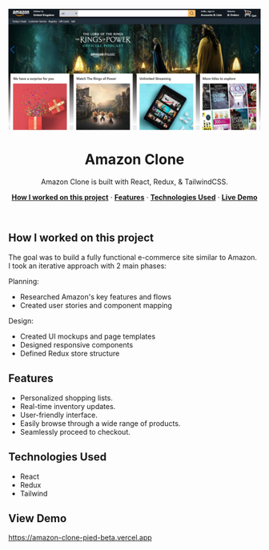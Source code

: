 
<p align="center">
    <img alt="typing test screenshot" src="https://github.com/Vargriym/amazon-clone/blob/master/amazon%20header.jpg">
    <h1 align="center">Amazon Clone</h1>
  </a>
</p>

<p align="center">
  Amazon Clone is built with React, Redux, & TailwindCSS.
</p>

<p align="center">
  <a href="#How-I-worked-on-this-project"><strong>How I worked on this project</strong></a> ·
    <a href="#Features"><strong>Features</strong></a> ·
  <a href="#Technologies-Used"><strong>Technologies Used</strong></a> ·
    <a href="#View-Demo"><strong>Live Demo</strong></a>

  
</p>

<br/>

## How I worked on this project

The goal was to build a fully functional e-commerce site similar to Amazon. I took an iterative approach with 2 main phases:

Planning:

- Researched Amazon's key features and flows
- Created user stories and component mapping

Design:

- Created UI mockups and page templates
- Designed responsive components
- Defined Redux store structure



## Features

- Personalized shopping lists.
- Real-time inventory updates.
- User-friendly interface.
- Easily browse through a wide range of products.
- Seamlessly proceed to checkout.

## Technologies Used
- React
- Redux
- Tailwind

## View Demo
https://amazon-clone-pied-beta.vercel.app
